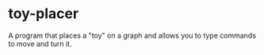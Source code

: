 # toy-placer
A program that places a "toy" on a graph and allows you to type commands to move and turn it.
